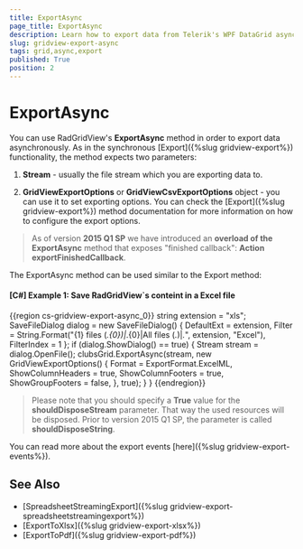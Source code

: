 ```yaml
---
title: ExportAsync
page_title: ExportAsync
description: Learn how to export data from Telerik's WPF DataGrid asynchronously by using the ExportAsync method with two parameters.
slug: gridview-export-async
tags: grid,async,export
published: True
position: 2
---
```


# ExportAsync

You can use RadGridView's __ExportAsync__ method in order to export data asynchronously. As in the synchronous [Export]({%slug gridview-export%}) functionality, the method expects two parameters:

1. __Stream__ - usually the file stream which you are exporting data to.

2. __GridViewExportOptions__ or __GridViewCsvExportOptions__ object - you can use it to set exporting options. You can check the [Export]({%slug gridview-export%})  method documentation for more information on how to configure the export options.
     
>As of version __2015 Q1 SP__ we have introduced an __overload of the ExportAsync__ method that exposes "finished callback": __Action exportFinishedCallback__.

The ExportAsync method can be used similar to the Export method: 

#### __[C#] Example 1: Save RadGridView`s conteint in a Excel file__

{{region cs-gridview-export-async_0}}
	string extension = "xls";
	SaveFileDialog dialog = new SaveFileDialog()
	{
	    DefaultExt = extension,
	    Filter = String.Format("{1} files (*.{0})|*.{0}|All files (*.*)|*.*", extension, "Excel"),
	    FilterIndex = 1
	};
	if (dialog.ShowDialog() == true)
	{
	    Stream stream = dialog.OpenFile();
	    clubsGrid.ExportAsync(stream,
	    new GridViewExportOptions()
	    {
	        Format = ExportFormat.ExcelML,
	        ShowColumnHeaders = true,
	        ShowColumnFooters = true,
	        ShowGroupFooters = false,
	    }, true);
	}
	        }
{{endregion}}

>Please note that you should specify a __True__ value for the __shouldDisposeStream__ parameter. That way the used resources will be disposed. Prior to version 2015 Q1 SP, the parameter is called __shouldDisposeString__.
          
You can read more about the export events [here]({%slug gridview-export-events%}).

## See Also

* [SpreadsheetStreamingExport]({%slug gridview-export-spreadsheetstreamingexport%})
* [ExportToXlsx]({%slug gridview-export-xlsx%})
* [ExportToPdf]({%slug gridview-export-pdf%})